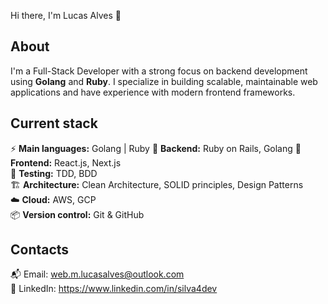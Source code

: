 Hi there, I'm Lucas Alves 👋

## About  
I'm a Full-Stack Developer with a strong focus on backend development using **Golang** and **Ruby**. I specialize in building scalable, maintainable web applications and have experience with modern frontend frameworks.

## Current stack  
⚡️ **Main languages:** Golang | Ruby
📡 **Backend:** Ruby on Rails, Golang
🎉 **Frontend:** React.js, Next.js  
🧪 **Testing:** TDD, BDD  
🏗️ **Architecture:** Clean Architecture, SOLID principles, Design Patterns  
☁️ **Cloud:** AWS, GCP  
📦 **Version control:** Git & GitHub  

## Contacts  
📬 Email: web.m.lucasalves@outlook.com  
👤 LinkedIn: https://www.linkedin.com/in/silva4dev
